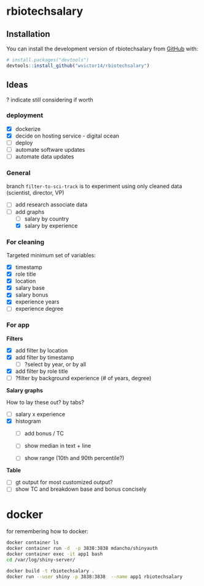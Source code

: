 # rbiotechsalary

<!-- badges: start -->

<!-- badges: end -->

## Installation

You can install the development version of rbiotechsalary from [GitHub](https://github.com/) with:

``` r
# install.packages("devtools")
devtools::install_github("wvictor14/rbiotechsalary")
```

## Ideas

? indicate still considering if worth

### deployment

- [x] dockerize
- [x] decide on hosting service - digital ocean
- [ ] deploy 
- [ ] automate software updates
- [ ] automate data updates

### General

branch `filter-to-sci-track` is to experiment using only cleaned data (scientist, director, VP)

-   [ ] add research associate data
-   [ ] add graphs
    -   [ ] salary by country
    -   [x] salary by experience

### For cleaning

Targeted minimum set of variables:

-   [x] timestamp
-   [x] role title
-   [x] location
-   [x] salary base
-   [x] salary bonus
-   [x] experience years
-   [ ] experience degree

### For app

**Filters**

-   [x] add filter by location
-   [x] add filter by timestamp
    -   [ ] ?select by year, or by all
-   [x] add filter by role title
-   [ ] ?filter by background experience (\# of years, degree)

**Salary graphs**

How to lay these out? by tabs?

-   [ ] salary x experience
-   [x] histogram
    -   [ ] add bonus / TC

    -   [ ] show median in text + line

    -   [ ] show range (10th and 90th percentile?)

**Table**

-   [ ] gt output for most customized output?
-   [ ] show TC and breakdown base and bonus concisely

# docker

for remembering how to docker:

```bash
docker container ls
docker container run -d  -p 3838:3838 mdancho/shinyauth
docker container exec -it app1 bash
cd /var/log/shiny-server/

docker build -t rbiotechsalary .
docker run --user shiny -p 3838:3838  --name app1 rbiotechsalary

```
